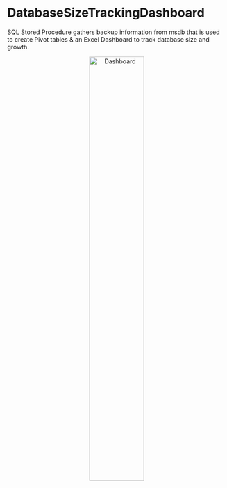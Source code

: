 # DatabaseSizeTrackingDashboard
SQL Stored Procedure gathers backup information from msdb that is used to create Pivot tables & an Excel Dashboard to track database size and growth.

<p align="center">
<img src="https://i.imgur.com/XvrTwlE.png" height="50%" width="50%" alt="Dashboard"/>
</p>
